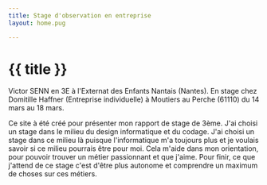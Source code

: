 ```yaml
---
title: Stage d'observation en entreprise
layout: home.pug

---
```


# {{ title }}

Victor SENN en 3E à l'Externat des Enfants Nantais (Nantes).
En stage chez Domitille Haffner (Entreprise individuelle) à Moutiers au Perche (61110) du 14 mars au 18 mars.

Ce site à été créé pour présenter mon rapport de stage de 3ème.
J'ai choisi un stage dans le milieu du design informatique et du codage.
J'ai choisi un stage dans ce milieu là puisque l'informatique m'a toujours plus et je voulais savoir si ce milieu pourrais être pour moi.
Cela m'aide dans mon orientation, pour pouvoir trouver un métier passionnant et que j'aime.
Pour finir, ce que j'attend de ce stage c'est d'être plus autonome et comprendre un maximum de choses sur ces métiers.
